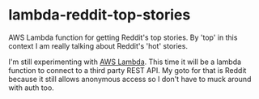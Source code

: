 # lambda-reddit-top-stories
AWS Lambda function for getting Reddit's top stories. By 'top' in this context I am really talking about Reddit's 'hot' stories.

I'm still experimenting with [AWS Lambda](http://aws.amazon.com/lambda/). This time it will be a lambda function to connect to a third party REST API. My goto for that is Reddit because it still allows anonymous access so I don't have to muck around with auth too.
